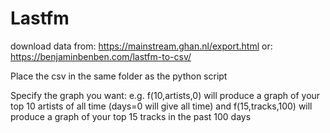 # Lastfm

download data from: https://mainstream.ghan.nl/export.html or: https://benjaminbenben.com/lastfm-to-csv/

Place the csv in the same folder as the python script

Specify the graph you want:
  e.g. f(10,artists,0) will produce a graph of your top 10 artists of all time (days=0 will give all time)
  and f(15,tracks,100) will produce a graph of your top 15 tracks in the past 100 days
